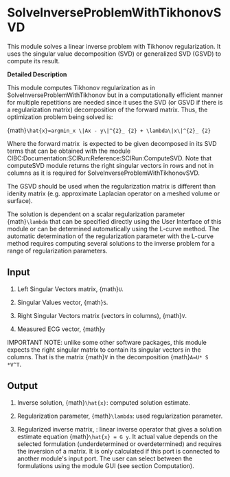 # SolveInverseProblemWithTikhonovSVD

<script type="text/javascript" async
  src="https://cdn.mathjax.org/mathjax/latest/MathJax.js?config=TeX-AMS_CHTML">
</script>

This module solves a linear inverse problem with Tikhonov regularization. It uses the singular value decomposition (SVD) or generalized SVD (GSVD) to compute its result.

**Detailed Description**

This module computes Tikhonov regularization as in SolveInverseProblemWithTikhonov but in a computationally efficient manner for multiple repetitions are needed since it uses the SVD (or GSVD if there is a regularization matrix) decomposition of the forward matrix. Thus, the optimization problem being solved is:

{math}`\hat{x}=argmin_x \|Ax - y\|^{2}_ {2} + \lambda\|x\|^{2}_ {2}`


Where the forward matrix <math>A</math> is expected to be given decomposed in its SVD terms that can be obtained with the module CIBC:Documentation:SCIRun:Reference:SCIRun:ComputeSVD. Note that computeSVD module returns the right singular vectors in rows and not in columns as it is required for SolveInverseProblemWithTikhonovSVD.

The GSVD should be used when the regularization matrix is different than idenity matrix (e.g. approximate Laplacian operator on a meshed volume or surface).


The solution is dependent on a scalar regularization parameter {math}`\lambda` that can be specified directly using the User Interface of this module or can be determined automatically using the L-curve method. The automatic determination of the regularization parameter with the L-curve method requires computing several solutions to the inverse problem for a range of regularization parameters.


## Input

  1. Left Singular Vectors matrix, {math}`U`.

  2. Singular Values vector, {math}`S`.

  3. Right Singular Vectors matrix (vectors in columns), {math}`V`.

  4. Measured ECG vector, {math}`y`

IMPORTANT NOTE: unlike some other software packages, this module expects the right singular matrix to contain its singular vectors in the columns. That is the matrix {math}`V` in the decomposition {math}`A=U* S *V^T`.


## Output

  1. Inverse solution, {math}`\hat{x}`: computed solution estimate.

  2. Regularization parameter, {math}`\lambda`: used regularization parameter.

  3. Regularized inverse matrix, <math>G</math>: linear inverse operator that gives a solution estimate equation {math}`\hat{x} = G y`. It actual value depends on the selected formulation (underdetermined or overdetermined) and requires the inversion of a matrix. It is only calculated if this port is connected to another module's input port. The user can select between the formulations using the module GUI (see section Computation).
